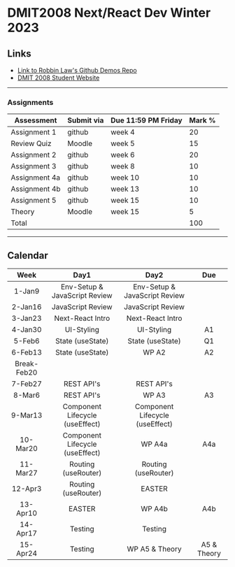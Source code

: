 # DMIT2008 Next/React Dev Winter 2023

## Links

- [Link to Robbin Law's Github Demos Repo](https://github.com/RobbinLawJavaScript/next-react-demos)
- [DMIT 2008 Student Website](https://dmit-2008.github.io/dmit2008/)

---

### Assignments

| Assessment | Submit via | Due 11:59 PM Friday | Mark %|
|---|---|---|---|
| Assignment 1 | github | week 4  | 20 |
| Review Quiz | Moodle | week 5  | 15 |
| Assignment 2 | github | week 6  | 20 |
| Assignment 3 | github | week 8  | 10 |
| Assignment 4a| github | week 10  | 10 |
| Assignment 4b| github | week 13  | 10 |
| Assignment 5 | github | week 15  | 10 |
| Theory | Moodle | week 15  | 5 |
|Total|||100|

---

## Calendar

|Week|Day1|Day2|Due|
|:-:|:-:|:-:|:-:|
|1-Jan9|Env-Setup & JavaScript Review|Env-Setup & JavaScript Review|
|2-Jan16|JavaScript Review|JavaScript Review|
|3-Jan23|Next-React Intro|Next-React Intro|
|4-Jan30|UI-Styling|UI-Styling|A1|
|5-Feb6|State (useState)|State (useState)|Q1|
|6-Feb13|State (useState)|WP A2|A2|
|Break-Feb20||||
|7-Feb27|REST API's|REST API's|
|8-Mar6|REST API's|WP A3|A3|
|9-Mar13|Component Lifecycle (useEffect)|Component Lifecycle (useEffect)|
|10-Mar20|Component Lifecycle (useEffect)|WP A4a|A4a|
|11-Mar27|Routing (useRouter)|Routing (useRouter)|
|12-Apr3|Routing (useRouter)|EASTER||
|13-Apr10|EASTER|WP A4b|A4b|
|14-Apr17|Testing|Testing||
|15-Apr24|Testing|WP A5 & Theory|A5 & Theory|
